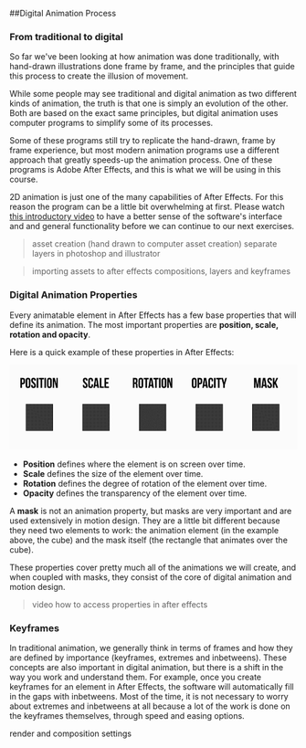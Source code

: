 ##Digital Animation Process

### From traditional to digital

So far we've been looking at how animation was done traditionally, with hand-drawn illustrations done frame by frame, and the principles that guide this process to create the illusion of movement.

While some people may see traditional and digital animation as two different kinds of animation, the truth is that one is simply an evolution of the other. Both are based on the exact same principles, but digital animation uses computer programs to simplify some of its processes.

Some of these programs still try to replicate the hand-drawn, frame by frame experience, but most modern animation programs use a different approach that greatly speeds-up the animation process. One of these programs is Adobe After Effects, and this is what we will be using in this course.

2D animation is just one of the many capabilities of After Effects. For this reason the program can be a little bit overwhelming at first. Please watch [this introductory video](https://helpx.adobe.com/after-effects/how-to/aftereffects-workflow-terminology.html) to have a better sense of the software's interface and and general functionality before we can continue to our next exercises.



>asset creation (hand drawn to computer asset creation)
separate layers in photoshop and illustrator

>importing assets to after effects
compositions, layers and keyframes


### Digital Animation Properties

Every animatable element in After Effects has a few base properties that will define its animation. The most important properties are **position, scale, rotation and opacity**.

Here is a quick example of these properties in After Effects:

![](/assets/unit2/anim_properties.gif)

+ **Position** defines where the element is on screen over time.
+ **Scale** defines the size of the element over time.
+ **Rotation** defines the degree of rotation of the element over time.
+ **Opacity** defines the transparency of the element over time.

A **mask** is not an animation property, but masks are very important and are used extensively in motion design. They are a little bit different because they need two elements to work: the animation element (in the example above, the cube) and the mask itself (the rectangle that animates over the cube).

These properties cover pretty much all of the animations we will create, and when coupled with masks, they consist of the core of digital animation and motion design.

> video how to access properties in after effects

### Keyframes

In traditional animation, we generally think in terms of frames and how they are defined by importance (keyframes, extremes and inbetweens). These concepts are also important in digital animation, but there is a shift in the way you work and understand them. For example, once you create keyframes for an element in After Effects, the software will automatically fill in the gaps with inbetweens. Most of the time, it is not necessary to worry about extremes and inbetweens at all because a lot of the work is done on the keyframes themselves, through speed and easing options.


render and composition settings


